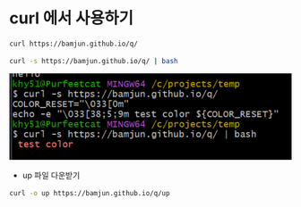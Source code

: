 # curl 에서 사용하기

```bash
curl https://bamjun.github.io/q/
```


```bash
curl -s https://bamjun.github.io/q/ | bash
```

![alt text](images/markdown-image.png)



- up 파일 다운받기  

```bash
curl -o up https://bamjun.github.io/q/up
```

